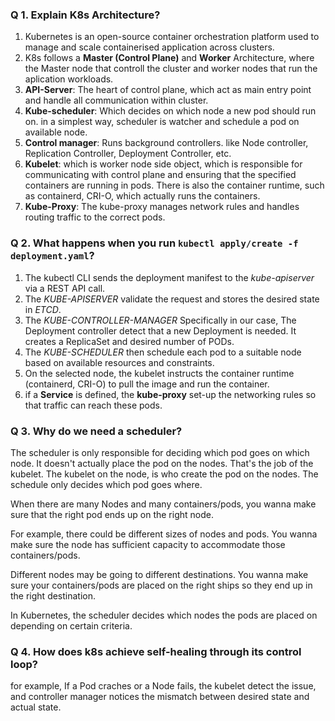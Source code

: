 ### Q 1. Explain K8s Architecture?

1. Kubernetes is an open-source container orchestration platform used to manage and scale containerised application across clusters.
2. K8s follows a **Master (Control Plane)** and **Worker** Architecture, where the Master node that controll the cluster and worker nodes that run the aplication workloads.
3. **API-Server**: The heart of control plane, which act as main entry point and handle all communication within cluster.
4. **Kube-scheduler**: Which decides on which node a new pod should run on. in a simplest way, scheduler is watcher and schedule a pod on available node.
5. **Control manager**: Runs background controllers. like Node controller, Replication Controller, Deployment Controller, etc.
7. **Kubelet**: which is worker node side object, which is responsible for communicating with control plane and ensuring that the specified containers are running in pods. There is also the container runtime, such as containerd, CRI-O, which actually runs the containers.
8. **Kube-Proxy**: The kube-proxy manages network rules and handles routing traffic to the correct pods.

### Q 2. What happens when you run `kubectl apply/create -f deployment.yaml`?

1. The kubectl CLI sends the deployment manifest to the *kube-apiserver* via a REST API call.
2.  The *KUBE-APISERVER*  validate the request and stores the desired state in *ETCD*.
3.  The *KUBE-CONTROLLER-MANAGER* Specifically in our case, The Deployment controller detect that a new Deployment is needed. It creates a ReplicaSet and desired number of PODs.
4.  The *KUBE-SCHEDULER* then schedule each pod to a suitable node based on available resources and constraints.
5.  On the selected node, the kubelet instructs the container runtime (containerd, CRI-O) to pull the image and run the container.
6.  if a **Service** is defined, the **kube-proxy** set-up the networking rules so that traffic can reach these pods.

### Q 3. Why do we need a scheduler?

The scheduler is only responsible for deciding which pod goes on which node. It doesn't actually place the pod on the nodes. That's the job of the kubelet. The kubelet on the node, is who create the pod on the nodes. The schedule only decides which pod goes where.

When there are many Nodes and many containers/pods, you wanna make sure that the right pod ends up on the right node.

For example, there could be different sizes of nodes and pods. You wanna make sure the node has sufficient capacity to accommodate those containers/pods.

Different nodes may be going to different destinations. You wanna make sure your containers/pods are placed on the right ships so they end up in the right destination.

In Kubernetes, the scheduler decides which nodes the pods are placed on depending on certain criteria.



### Q 4. How does k8s achieve self-healing through its control loop?

for example, If a Pod craches or a Node fails, the kubelet detect the issue, and controller manager notices the mismatch between desired state and actual state.

